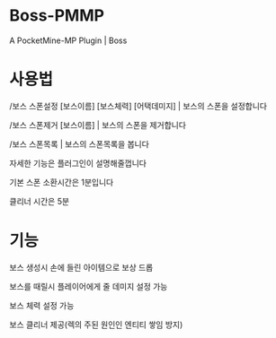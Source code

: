 # Boss-PMMP
A PocketMine-MP Plugin | Boss

# 사용법

/보스 스폰설정 [보스이름] [보스체력] [어택데미지] | 보스의 스폰을 설정합니다

/보스 스폰제거 [보스이름] | 보스의 스폰을 제거합니다

/보스 스폰목록 | 보스의 스폰목록을 봅니다

자세한 기능은 플러그인이 설명해줄껍니다

기본 스폰 소환시간은 1분입니다

클리너 시간은 5분 

# 기능

보스 생성시 손에 들린 아이템으로 보상 드롭

보스를 때릴시 플레이어에게 줄 데미지 설정 가능

보스 체력 설정 가능

보스 클리너 제공(렉의 주된 원인인 엔티티 쌓임 방지)
